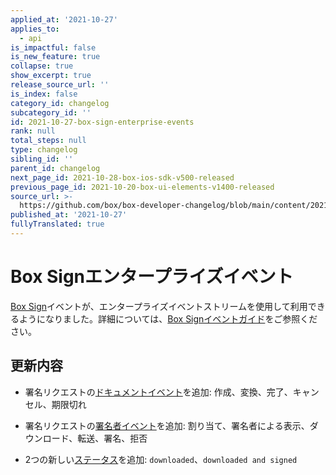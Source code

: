 ```yaml
---
applied_at: '2021-10-27'
applies_to:
  - api
is_impactful: false
is_new_feature: true
collapse: true
show_excerpt: true
release_source_url: ''
is_index: false
category_id: changelog
subcategory_id: ''
id: 2021-10-27-box-sign-enterprise-events
rank: null
total_steps: null
type: changelog
sibling_id: ''
parent_id: changelog
next_page_id: 2021-10-28-box-ios-sdk-v500-released
previous_page_id: 2021-10-20-box-ui-elements-v1400-released
source_url: >-
  https://github.com/box/box-developer-changelog/blob/main/content/2021/10-27-box-sign-enterprise-events.md
published_at: '2021-10-27'
fullyTranslated: true
---
```

# Box Signエンタープライズイベント

[Box Sign][sign]イベントが、エンタープライズイベントストリームを使用して利用できるようになりました。詳細については、[Box Signイベントガイド][seg]をご参照ください。

## 更新内容

<!--alex ignore cancelled and expired-->

* 署名リクエストの[ドキュメントイベント][d]を追加: 作成、変換、完了、キャンセル、期限切れ

* 署名リクエストの[署名者イベント][s]を追加: 割り当て、署名者による表示、ダウンロード、転送、署名、拒否

* 2つの新しい[ステータス][stat]を追加: `downloaded`、`downloaded and signed`

[stat]: e://resources/sign-requests/#param-status

[s]: g://events/event-triggers/sign-events/#signer-events

[d]: g://events/event-triggers/sign-events/#document-events

[seg]: g://events/event-triggers/sign-events

[sign]: g://box-sign
